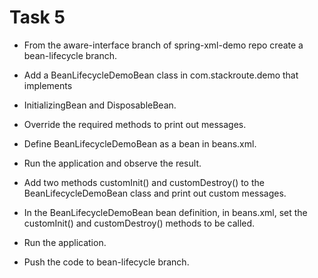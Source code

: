 # Task 5
- From the aware-interface branch of spring-xml-demo repo create a bean-lifecycle
branch.
- Add a BeanLifecycleDemoBean class in com.stackroute.demo that implements
- InitializingBean and DisposableBean.
- Override the required methods to print out messages.
- Define BeanLifecycleDemoBean as a bean in beans.xml.
- Run the application and observe the result.

- Add two methods customInit() and customDestroy() to the BeanLifecycleDemoBean class and print out custom messages.
- In the BeanLifecycleDemoBean bean definition, in beans.xml, set the customInit() and customDestroy() methods to be called.
- Run the application.
- Push the code to bean-lifecycle branch.
